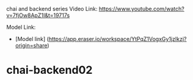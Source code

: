 chai and backend series
Video Link:
https://www.youtube.com/watch?v=7fjOw8ApZ1I&t=19717s

Model Link:
- [Model link] (https://app.eraser.io/workspace/YtPqZ1VogxGy1jzIkzj?origin=share)

# chai-backend02
